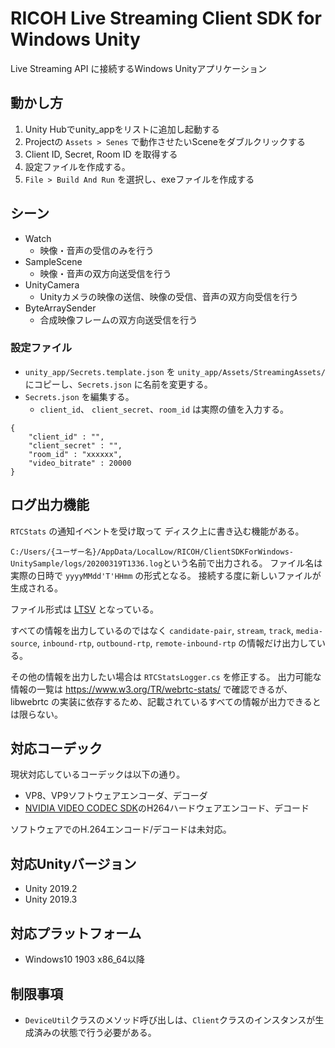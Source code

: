 # RICOH Live Streaming Client SDK for Windows Unity

Live Streaming API に接続するWindows Unityアプリケーション

## 動かし方

1. Unity Hubでunity_appをリストに追加し起動する
2. Projectの `Assets > Senes` で動作させたいSceneをダブルクリックする
3. Client ID, Secret, Room ID を取得する
4. 設定ファイルを作成する。
5. `File > Build And Run` を選択し、exeファイルを作成する

## シーン

* Watch
  * 映像・音声の受信のみを行う
* SampleScene
  * 映像・音声の双方向送受信を行う
* UnityCamera
  * Unityカメラの映像の送信、映像の受信、音声の双方向受信を行う
* ByteArraySender
  * 合成映像フレームの双方向送受信を行う

### 設定ファイル

* `unity_app/Secrets.template.json` を `unity_app/Assets/StreamingAssets/` にコピーし、`Secrets.json` に名前を変更する。
* `Secrets.json` を編集する。
    * `client_id`、 `client_secret`、`room_id` は実際の値を入力する。
```
{
    "client_id" : "",
    "client_secret" : "",
    "room_id" : "xxxxxx",
    "video_bitrate" : 20000
}
```

## ログ出力機能

`RTCStats` の通知イベントを受け取って ディスク上に書き込む機能がある。

`C:/Users/{ユーザー名}/AppData/LocalLow/RICOH/ClientSDKForWindows-UnitySample/logs/20200319T1336.log`という名前で出力される。
ファイル名は実際の日時で `yyyyMMdd'T'HHmm` の形式となる。
接続する度に新しいファイルが生成される。

ファイル形式は [LTSV](http://ltsv.org/) となっている。

すべての情報を出力しているのではなく `candidate-pair`, `stream`, `track`, `media-source`, `inbound-rtp`, `outbound-rtp`, `remote-inbound-rtp` の情報だけ出力している。

その他の情報を出力したい場合は `RTCStatsLogger.cs` を修正する。
出力可能な情報の一覧は https://www.w3.org/TR/webrtc-stats/ で確認できるが、
libwebrtc の実装に依存するため、記載されているすべての情報が出力できるとは限らない。

## 対応コーデック

現状対応しているコーデックは以下の通り。
- VP8、VP9ソフトウェアエンコーダ、デコーダ
- [NVIDIA VIDEO CODEC SDK](https://developer.nvidia.com/nvidia-video-codec-sdk)のH264ハードウェアエンコード、デコード

ソフトウェアでのH.264エンコード/デコードは未対応。

## 対応Unityバージョン
- Unity 2019.2
- Unity 2019.3

## 対応プラットフォーム
- Windows10 1903 x86_64以降

## 制限事項
- `DeviceUtil`クラスのメソッド呼び出しは、`Client`クラスのインスタンスが生成済みの状態で行う必要がある。
